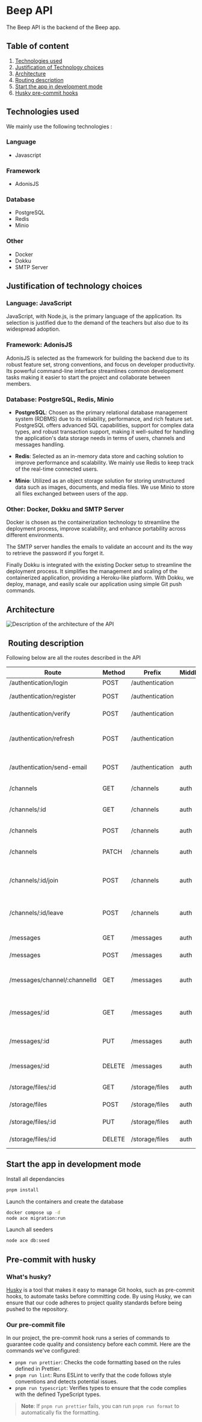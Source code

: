 # Beep API

The Beep API is the backend of the Beep app.

## Table of content

1. [Technologies used](#technologies-used)
2. [Justification of Technology choices](#justification-of-technology-choices)
3. [Architecture](#architecture)
4. [Routing description](#routing-description)
5. [Start the app in development mode](#start-the-app-in-development-mode)
6. [Husky pre-commit hooks](#pre-commit-with-husky)

## Technologies used

We mainly use the following technologies :

### Language

- Javascript

### Framework

- AdonisJS

### Database

- PostgreSQL
- Redis
- Minio

### Other

- Docker
- Dokku
- SMTP Server

## Justification of technology choices

### Language: JavaScript

JavaScript, with Node.js, is the primary language of the application. Its selection is justified due to the demand of the teachers but also due to its widespread adoption.

### Framework: AdonisJS

AdonisJS is selected as the framework for building the backend due to its robust feature set, strong conventions, and focus on developer productivity. Its powerful command-line interface streamlines common development tasks making it easier to start the project and collaborate between members.

### Database: PostgreSQL, Redis, Minio

- **PostgreSQL**: Chosen as the primary relational database management system (RDBMS) due to its reliability, performance, and rich feature set. PostgreSQL offers advanced SQL capabilities, support for complex data types, and robust transaction support, making it well-suited for handling the application's data storage needs in terms of users, channels and messages handling.

- **Redis**: Selected as an in-memory data store and caching solution to improve performance and scalability. We mainly use Redis to keep track of the real-time connected users.

- **Minio**: Utilized as an object storage solution for storing unstructured data such as images, documents, and media files. We use Minio to store all files exchanged between users of the app.

### Other: Docker, Dokku and SMTP Server

Docker is chosen as the containerization technology to streamline the deployment process, improve scalability, and enhance portability across different environments.

The SMTP server handles the emails to validate an account and its the way to retrieve the password if you forget it.

Finally Dokku is integrated with the existing Docker setup to streamline the deployment process. It simplifies the management and scaling of the containerized application, providing a Heroku-like platform. With Dokku, we deploy, manage, and easily scale our application using simple Git push commands.

## Architecture

![Description of the architecture of the API](image.png)

##  Routing description

Following below are all the routes described in the API

| Route                        | Method | Prefix          | Middleware | Controller               | Action      | Description                                |
| ---------------------------- | ------ | --------------- | ---------- | ------------------------ | ----------- | ------------------------------------------ |
| /authentication/login        | POST   | /authentication |            | AuthenticationController | login       | Logs in a user.                            |
| /authentication/register     | POST   | /authentication |            | AuthenticationController | register    | Registers a new user.                      |
| /authentication/verify       | POST   | /authentication |            | AuthenticationController | verifyEmail | Verifies user email.                       |
| /authentication/refresh      | POST   | /authentication |            | AuthenticationController | refresh     | Refreshes user authentication token.       |
| /authentication/send-email   | POST   | /authentication | auth       | AuthenticationController | sendEmail   | Sends email (authenticated route).         |
| /channels                    | GET    | /channels       | auth       | ChannelsController       | index       | Retrieves all channels.                    |
| /channels/:id                | GET    | /channels       | auth       | ChannelsController       | show        | Retrieves a specific channel by ID.        |
| /channels                    | POST   | /channels       | auth       | ChannelsController       | store       | Creates a new channel.                     |
| /channels                    | PATCH  | /channels       | auth       | ChannelsController       | update      | Updates an existing channel.               |
| /channels/:id/join           | POST   | /channels       | auth       | ChannelsController       | join        | Allows a user to join a specific channel.  |
| /channels/:id/leave          | POST   | /channels       | auth       | ChannelsController       | leave       | Allows a user to leave a specific channel. |
| /messages                    | GET    | /messages       | auth       | MessageController        | index       | Retrieves all messages.                    |
| /messages                    | POST   | /messages       | auth       | MessageController        | store       | Stores a new message.                      |
| /messages/channel/:channelId | GET    | /messages       | auth       | MessageController        | index       | Retrieves messages for a specific channel. |
| /messages/:id                | GET    | /messages       | auth       | MessageController        | show        | Retrieves a specific message by ID.        |
| /messages/:id                | PUT    | /messages       | auth       | MessageController        | update      | Updates an existing message.               |
| /messages/:id                | DELETE | /messages       | auth       | MessageController        | destroy     | Deletes a message by ID.                   |
| /storage/files/:id           | GET    | /storage/files  | auth       | FilesController          | show        | Retrieves a file by ID.                    |
| /storage/files               | POST   | /storage/files  | auth       | FilesController          | store       | Stores a new file.                         |
| /storage/files/:id           | PUT    | /storage/files  | auth       | FilesController          | update      | Updates an existing file.                  |
| /storage/files/:id           | DELETE | /storage/files  | auth       | FilesController          | destroy     | Deletes a file by ID.                      |

## Start the app in development mode

Install all dependancies

```bash
pnpm install
```

Launch the containers and create the database

```bash
docker compose up -d
node ace migration:run
```

Launch all seeders

```bash
node ace db:seed
```

## Pre-commit with husky

### What's husky?

[Husky](https://typicode.github.io/husky/) is a tool that makes it easy to manage Git hooks, such as pre-commit hooks, to automate tasks before committing code. By using Husky, we can ensure that our code adheres to project quality standards before being pushed to the repository.

### Our pre-commit file

In our project, the pre-commit hook runs a series of commands to guarantee code quality and consistency before each commit. Here are the commands we've configured:

- `pnpm run prettier`: Checks the code formatting based on the rules defined in Prettier.
- `pnpm run lint`: Runs ESLint to verify that the code follows style conventions and detects potential issues.
- `pnpm run typescript`: Verifies types to ensure that the code complies with the defined TypeScript types.

> **Note**: If `pnpm run prettier` fails, you can run `pnpm run format` to automatically fix the formatting.
